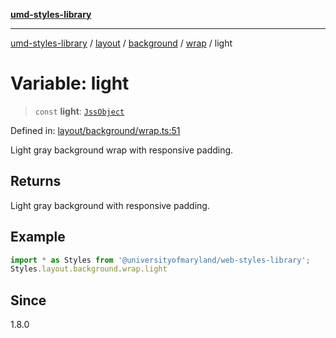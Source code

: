 [**umd-styles-library**](../../../../../../README.md)

***

[umd-styles-library](../../../../../../modules.md) / [layout](../../../../../README.md) / [background](../../../README.md) / [wrap](../README.md) / light

# Variable: light

> `const` **light**: [`JssObject`](../../../../../../utilities/namespaces/transform/type-aliases/JssObject.md)

Defined in: [layout/background/wrap.ts:51](https://github.com/UMD-Digital/design-system/blob/8021d9898368f604bce452fe4dde6fae3a0578fd/packages/styles/source/layout/background/wrap.ts#L51)

Light gray background wrap with responsive padding.

## Returns

Light gray background with responsive padding.

## Example

```typescript
import * as Styles from '@universityofmaryland/web-styles-library';
Styles.layout.background.wrap.light
```

## Since

1.8.0
